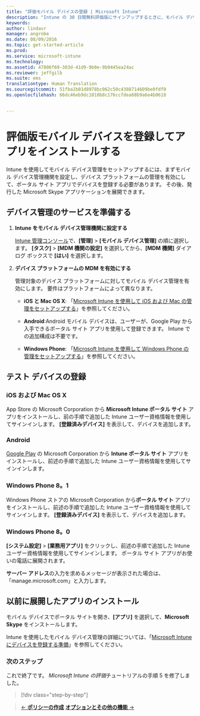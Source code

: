 ```yaml
---
title: "評価モバイル デバイスの登録 | Microsoft Intune"
description: "Intune の 30 日間無料評価版にサインアップするときに、モバイル デバイスを登録しアプリをインストールする方法"
keywords: 
author: lindavr
manager: angrobe
ms.date: 08/09/2016
ms.topic: get-started-article
ms.prod: 
ms.service: microsoft-intune
ms.technology: 
ms.assetid: 47806f69-303d-41d9-9b0e-9b9445ea24ac
ms.reviewer: jeffgilb
ms.suite: ems
translationtype: Human Translation
ms.sourcegitcommit: 51fba2b01d8978bc062c50c4388714609be0fdf0
ms.openlocfilehash: 66dc46eb9dc1010b8c176ccfdea68b9a6e4b0618


---
```


# 評価版モバイル デバイスを登録してアプリをインストールする
Intune を使用してモバイル デバイス管理をセットアップするには、まずモバイル デバイス管理機関を設定し、デバイス プラットフォームの管理を有効にして、ポータル サイト アプリでデバイスを登録する必要があります。 その後、発行した Microsoft Skype アプリケーションを展開できます。

## デバイス管理のサービスを準備する

1.  **Intune をモバイル デバイス管理機関に設定する**

    [Intune 管理コンソール](https://manage.microsoft.com/)で、**[管理]** &gt; **[モバイル デバイス管理]** の順に選択します。 **[タスク]**  >  **[MDM 機関の設定]** を選択してから、**[MDM 機関]** ダイアログ ボックスで **[はい]** を選択します。

2.  **デバイス プラットフォームの MDM を有効にする**

    管理対象のデバイス プラットフォームに対してモバイル デバイス管理を有効にします。 要件はプラットフォームによって異なります。

    -   **iOS と Mac OS X**: 「[Microsoft Intune を使用して iOS および Mac の管理をセットアップする](/Intune/Deploy-Use/set-up-ios-and-mac-management-with-microsoft-intune)」を参照してください。

    -   **Android**:Android モバイル デバイスは、ユーザーが、Google Play から入手できるポータル サイト アプリを使用して登録できます。 Intune での追加構成は不要です。

    -   **Windows Phone**: 「[Microsoft Intune を使用して Windows Phone の管理をセットアップする](/Intune/Deploy-Use/set-up-windows-phone-management-with-microsoft-intune)」を参照してください。

## テスト デバイスの登録

### iOS および Mac OS X
App Store の Microsoft Corporation から **Microsoft Intune ポータル サイト** アプリをインストールし、前の手順で追加した Intune ユーザー資格情報を使用してサインインします。 **[登録済みデバイス]** を表示して、デバイスを追加します。

### Android
[Google Play](http://go.microsoft.com/fwlink/p/?LinkId=386612) の Microsoft Corporation から **Intune ポータル サイト** アプリをインストールし、前述の手順で追加した Intune ユーザー資格情報を使用してサインインします。

### Windows Phone 8。1
Windows Phone ストアの Microsoft Corporation から**ポータル サイト** アプリをインストールし、前述の手順で追加した Intune ユーザー資格情報を使用してサインインします。  **[登録済みデバイス]** を表示して、デバイスを追加します。

 ### Windows Phone 8。0
 **[システム設定]** &gt; **[業務用アプリ]** をクリックし、前述の手順で追加した Intune ユーザー資格情報を使用してサインインします。 ポータル サイト アプリがお使いの電話に展開されます。

**サーバー アドレス**の入力を求めるメッセージが表示された場合は、「manage.microsoft.com」と入力します。


## 以前に展開したアプリのインストール
モバイル デバイスでポータル サイトを開き、**[アプリ]** を選択して、**Microsoft Skype** をインストールします。

Intune を使用したモバイル デバイス管理の詳細については、「[Microsoft Intune にデバイスを登録する準備](/Intune/deploy-use/get-ready-to-enroll-devices-in-microsoft-intune)」を参照してください。

### 次のステップ
これで終了です。 *Microsoft Intune の評価*チュートリアルの手順 5 を修了しました。

>[!div class="step-by-step"]

>[&larr; **ポリシーの作成**](.\get-started-with-a-30-day-trial-of-microsoft-intune-step-4.md)     [**オプションとその他の機能** &rarr;](.\get-started-with-a-30-day-trial-of-microsoft-intune-step-6.md)  



<!--HONumber=Aug16_HO2-->



